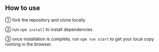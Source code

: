 ## How to use

① fork the repository and clone locally

② run `npm install` to install dependencies

③ once installation is complete, run `npm run start` to get your local copy running in the browser.

